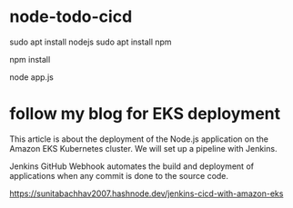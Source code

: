 
# node-todo-cicd

sudo apt install nodejs
sudo apt install npm


npm install

node app.js

# follow my blog for EKS deployment

This article is about the deployment of the Node.js application on the Amazon EKS Kubernetes cluster. We will set up a pipeline with Jenkins.

Jenkins GitHub Webhook automates the build and deployment of applications when any commit is done to the source code.

https://sunitabachhav2007.hashnode.dev/jenkins-cicd-with-amazon-eks
